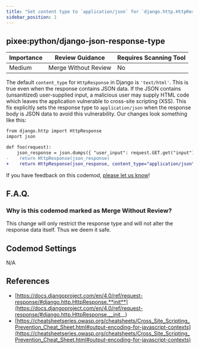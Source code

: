 ```yaml
---
title: "Set content type to `application/json` for `django.http.HttpResponse` with JSON data"
sidebar_position: 1
---
```


## pixee:python/django-json-response-type

| Importance | Review Guidance      | Requires Scanning Tool |
| ---------- | -------------------- | ---------------------- |
| Medium     | Merge Without Review | No                     |

The default `content_type` for `HttpResponse` in Django is `'text/html'`. This is true even when the response contains JSON data.
If the JSON contains (unsanitized) user-supplied input, a malicious user may supply HTML code which leaves the application vulnerable to cross-site scripting (XSS).
This fix explicitly sets the response type to `application/json` when the response body is JSON data to avoid this vulnerability. Our changes look something like this:

```diff
from django.http import HttpResponse
import json

def foo(request):
    json_response = json.dumps({ "user_input": request.GET.get("input") })
-    return HttpResponse(json_response)
+    return HttpResponse(json_response, content_type="application/json")
```

If you have feedback on this codemod, [please let us know](mailto:feedback@pixee.ai)!

## F.A.Q.

### Why is this codemod marked as Merge Without Review?

This change will only restrict the response type and will not alter the response data itself. Thus we deem it safe.

## Codemod Settings

N/A

## References

- [https://docs.djangoproject.com/en/4.0/ref/request-response/#django.http.HttpResponse.**init**](https://docs.djangoproject.com/en/4.0/ref/request-response/#django.http.HttpResponse.__init__)
- [https://cheatsheetseries.owasp.org/cheatsheets/Cross_Site_Scripting_Prevention_Cheat_Sheet.html#output-encoding-for-javascript-contexts](https://cheatsheetseries.owasp.org/cheatsheets/Cross_Site_Scripting_Prevention_Cheat_Sheet.html#output-encoding-for-javascript-contexts)
